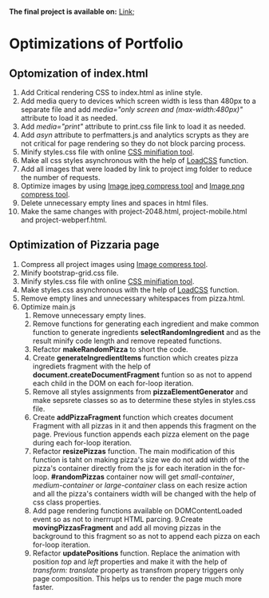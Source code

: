**The final project is available on:** [Link](https://valentinaarkh.github.io/frontend-nanodegree-mobile-portfolio/);

# Optimizations of Portfolio

## Optomization of index.html

1. Add Critical rendering CSS to index.html as inline style.
2. Add media query to devices which screen width is less than 480px to a separate file and add *media="only screen and (max-width:480px)"* attribute  to load it as needed.
3. Add *media="print"* attribute to print.css file link to load it as needed.
4. Add *asyn* attribute to perfmatters.js and analytics scrypts as they are not critical for page rendering so they do not block parcing process.
5. Minify styles.css file with online [CSS minifiation tool](https://cssminifier.com/).
6. Make all css styles asynchronous with the help of [LoadCSS](https://github.com/filamentgroup/loadCSS) function.
7. Add all images that were loaded by link to project img folder to reduce the number of requests.
8. Optimize images by using [Image jpeg compress tool](https://compressjpeg.com/) and [Image png compress tool](https://compresspng.com).
9. Delete unnecessary empty lines and spaces in html files.
10. Make the same changes with project-2048.html, project-mobile.html and project-webperf.html.

## Optimization of Pizzaria page

1. Compress all project images using [Image compress tool](https://compressjpeg.com/).
2. Minify bootstrap-grid.css file.
3. Minify styles.css file with online [CSS minifiation tool](https://cssminifier.com/).
4. Make styles.css asynchronous with the help of [LoadCSS](https://github.com/filamentgroup/loadCSS) function.
4. Remove empty lines and unnecessary whitespaces from pizza.html.
5. Optimize main.js
    1. Remove unnecessary empty lines.
    2. Remove functions for generating each ingredient and make common function to generate ingredients **selectRandomIngredient** and as the result minify code length and remove repeated functions.
    3. Refactor **makeRandomPizza** to short the code.
    4. Create **generateIngredientItems** function which creates pizza ingrediets fragment with the help of **document.createDocumentFragment** funtion so as not to append each child in the DOM on each for-loop iteration.
    5. Remove all styles assignments from **pizzaElementGenerator** and make sepsrete classes so as to determine these styles in styles.css file.
    6. Create **addPizzaFragment** function which creates document Fragment with all pizzas in it and then appends this fragment on the page. Previous function appends each pizza element on the page during each for-loop iteration.
    7. Refactor **resizePizzas** function. The main modification of this function is taht on making pizza's size we do not add width of the pizza's container directly from the js for each iteration in the for-loop. **#randomPizzas** container now will get *small-container*, *medium-container* or *large-container* class on each resize action and all the pizza's containers width will be changed with the help of css class properties.
    8. Add page rendering functions available on DOMContentLoaded event so as not to inerrrupt HTML parcing.
    9.Create **movingPizzasFragment** and add all moving pizzas in the background to this fragment so as not to append each pizza on each for-loop iteration.
    10. Refactor **updatePositions** function. Replace the animation with position *top* and *left* properties and make it with the help of *transform: translate* property as transfrom propery triggers only page composition. This helps us to render the page much more faster.



